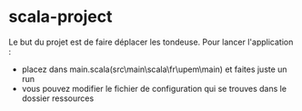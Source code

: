 # scala-project
Le but du projet est de faire déplacer les tondeuse.
Pour lancer l'application : 
 - placez dans main.scala(src\main\scala\fr\upem\main) et faites juste un run
 - vous pouvez modifier le fichier de configuration qui se trouves dans le dossier ressources
